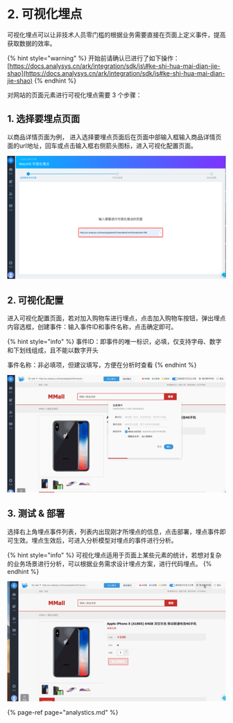 # 2. 可视化埋点

可视化埋点可以让非技术人员零门槛的根据业务需要直接在页面上定义事件，提高获取数据的效率。

{% hint style="warning" %}
开始前请确认已进行了如下操作：  
[https://docs.analysys.cn/ark/integration/sdk/js\#ke-shi-hua-mai-dian-jie-shao](https://docs.analysys.cn/ark/integration/sdk/js#ke-shi-hua-mai-dian-jie-shao)
{% endhint %}

对网站的页面元素进行可视化埋点需要 3 个步骤：

## **1. 选择要埋点页面**

以商品详情页面为例，
进入选择要埋点页面后在页面中部输入框输入商品详情页面的url地址，回车或点击输入框右侧箭头图标，进入可视化配置页面。

![](../../.gitbook/assets/wx20190531-171312.png)

##  **2. 可视化配置**

进入可视化配置页面，若对加入购物车进行埋点，点击加入购物车按钮，弹出埋点内容选框，创建事件：输入事件ID和事件名称，点击确定即可。

{% hint style="info" %}
事件ID：即事件的唯一标识，必填，仅支持字母、数字和下划线组成，且不能以数字开头

事件名称：非必填项，但建议填写，方便在分析时查看
{% endhint %}

![](../../.gitbook/assets/untitled.gif)

##  **3. 测试 & 部署**

选择右上角埋点事件列表，列表内出现刚才所埋点的信息，点击部署，埋点事件即可生效。埋点生效后，可进入分析模型对埋点的事件进行分析。

{% hint style="info" %}
可视化埋点适用于页面上某些元素的统计，若想对复杂的业务场景进行分析，可以根据业务需求设计埋点方案，进行代码埋点。
{% endhint %}

![](../../.gitbook/assets/untitled2.gif)

{% page-ref page="analystics.md" %}



